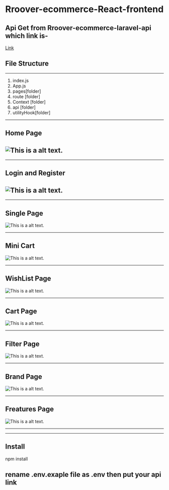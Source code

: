 # Rroover-ecommerce-React-frontend

## Api Get from Rroover-ecommerce-laravel-api which link is-

[Link](https://github.com/kamruzzamanripon/Rroover-ecommerce-laravel-api)

## File Structure

---

1. index.js
2. App.js
3. pages[folder]
4. route [folder]
5. Context [folder]
6. api [folder]
7. utilityHook[folder]

---

## Home Page

## ![This is a alt text.](/public/home.jpg)

---

## Login and Register

## ![This is a alt text.](/public/login_register.png)

---

## Single Page

![This is a alt text.](/public/single_Page.png)

---

## Mini Cart

![This is a alt text.](/public/mini_cart.png)

---

## WishList Page

![This is a alt text.](/public/WishList_page.png)

---

## Cart Page

![This is a alt text.](/public/cart_page.png)

---

## Filter Page

![This is a alt text.](/public/filter.png)

---

## Brand Page

![This is a alt text.](/public/brand_page.png)

---

## Freatures Page

![This is a alt text.](/public/features_Page.png)


---

---

## Install

npm install

## rename .env.exaple file as .env then put your api link
